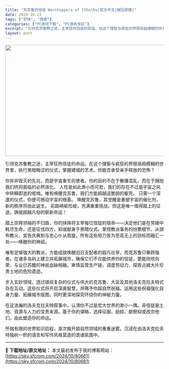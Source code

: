 ```yaml
---
title: "克苏鲁的信徒 Worshippers of Cthulhu|官方中文|解压即撸|"
date: 2024-10-23
tags: ["恐怖", "探索"]
categories: ["PC游戏下载", "PC游戏专区"]
excerpt: "引领克苏鲁教之途，主宰狂热信徒的命运。在这个理智与疯狂的界限渐趋模糊的世界里，执行黑暗晦涩的仪式，掌握建城的艺术。你能否承受亲手释放的恐怖？ 你并非毁灭的先兆，而是宇宙重生的使者。你的目的不在于散播混乱，而在于拥抱我们终将面临的必然进化。 人性是如此渺小而可悲，我们的存在不过是宇宙之风中转瞬即逝的呢&hellip;"
layout: post
---
```


<img class="aligncenter size-full wp-image-80646" src="https://sky.sfcrom.com/wp-content/uploads/2024/10/2024102305034752.webp" alt="" width="616" height="353" />

引领克苏鲁教之途，主宰狂热信徒的命运。在这个理智与疯狂的界限渐趋模糊的世界里，执行黑暗晦涩的仪式，掌握建城的艺术。你能否承受亲手释放的恐怖？

你并非毁灭的先兆，而是宇宙重生的使者。你的目的不在于散播混乱，而在于拥抱我们终将面临的必然进化。
人性是如此渺小而可悲，我们的存在不过是宇宙之风中转瞬即逝的呢喃。唯有唤醒克苏鲁，我们方能超越这脆弱的躯壳。
只需一个深邃的仪式，你便可撼动宇宙的根基。
唤醒克苏鲁，其觉醒是重塑宇宙的催化剂，新的秩序将由此诞生。
前路崎岖险峻，充满重重挑战，但这是唯一值得踏上的征途。铸就超越凡俗的崭新命运！

踏上崇拜领袖的不归路，你的抉择将主宰每位信徒的宿命——决定他们是在劳碌中耗尽生命，还是征伐四方，抑或献身于黑暗仪式。掌控教派事务的纷繁细节，从颁布教义、宣告庆典到与忠心仆从周旋。所有这些努力皆为至高无上的目标而融汇一处——唤醒你的神祇。

唯有足够强大的教派，方能成就唤醒旧日支配者的超凡壮举，而克苏鲁只眷顾强者。在诸多岛屿上建立并拓展城市，确保它们不仅能供养你的信徒，更能欣欣向荣，与业已苏醒的神祇血脉相融。审慎监管生产链，调度劳动力，探索占据大片珍贵土地的危险遗迹。

步入玄妙领域，透过错综复杂的仪式与伟大的克苏鲁、大衮及其他洛夫克拉夫特式存在互动。这些仪式将开启深奥智慧，并赐予你超自然祝福。运用这些祝福强化自身力量、拓展城市版图，同时更深地探究环绕你的神秘力量。

在这浩瀚的洛夫克拉夫特叙事中，认清你不过是宏大世界的渺小一隅。非信徒是土地、资源与人力的宝贵来源。基于你的谋略，选择征服、劫掠、献祭抑或改宗他们，由此塑造你的命运。

怀揣有限的世界知识启程，渐次揭开超自然领域的重重迷雾。沉浸在由洛夫克拉夫特独树一帜的语言和写作风格营造的诡谲氛围中。

---
📖 **下载地址/原文地址：** 本文最初发布于我的博客网站：[https://sky.sfcrom.com/2024/10/80661](https://sky.sfcrom.com/2024/10/80661)
